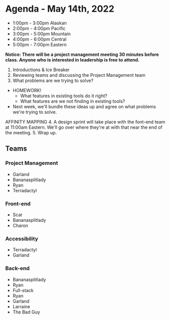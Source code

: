 # Agenda - May 14th, 2022
- 1:00pm - 3:00pm Alaskan
- 2:00pm - 4:00pm Pacific
- 3:00pm - 5:00pm Mountain
- 4:00pm - 6:00pm Central
- 5:00pm - 7:00pm Eastern

**Notice: There will be a project management meeting 30 minutes before class. Anyone who is interested in leadership is free to attend.**

1. Introductions & Ice Breaker
2. Reviewing teams and discussing the Project Management team
3. What problems are we trying to solve?
  - HOMEWORK!
    - What features in existing tools do it right?
    - What features are we not finding in existing tools?
  - Next week, we'll bundle these ideas up and agree on what problems we're trying to solve.

  AFFINITY MAPPING
4. A design sprint will take place with the font-end team at 11:00am Eastern. We'll go over where they're at with that near the end of the meeting.
5. Wrap up.

## Teams

### Project Management
- Garland
- Bananasplitlady
- Ryan
- Terradactyl

### Front-end
- Scar
- Bananasplitlady
- Charon

### Accessibility
- Terradactyl
- Garland

### Back-end
- Bananasplitlady
- Ryan
- Full-stack
- Ryan
- Garland
- Larraine
- The Bad Guy